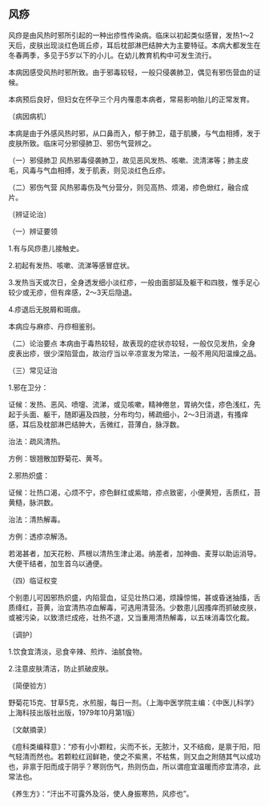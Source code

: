 ## 风痧

风痧是由风热时邪所引起的一种出疹性传染病。临床以初起类似感冒，发热1〜2天后，皮肤出现淡红色斑丘疹，耳后枕部淋巴结肿大为主要特征。本病大都发生在冬春两季，多见于5岁以下的小儿。在幼儿教育机构中可发生流行。

本病因感受风热时邪所致。由于邪毒较轻，一般只侵袭肺卫，偶见有邪伤营血的证候。

本病预后良好，但妇女在怀孕三个月内罹患本病者，常易影响胎儿的正常发育。

〔病因病机〕

本病是由于外感风热时邪，从口鼻而入，郁于肺卫，蕴于肌腠，与气血相搏，发于皮肤所致。临床可分邪侵肺卫、邪伤气营辨之。

（一）邪侵肺卫 风热邪毒侵袭肺卫，故见恶风发热、咳嗽、流清涕等；肺主皮毛，风毒与气血相搏，发于肌表，则见淡红色丘疹。

（二）邪伤气营 风热邪毒伤及气分营分，则见高热、烦渴，疹色焮红，融合成片。

〔辨证论治〕

（一）辨证要领

1.有与风痧患儿接触史。

2.初起有发热、咳嗽、流涕等感冒症状。

3.发热当天或次日，全身透发细小淡红疹，一般由面部延及躯干和四肢，惟手足心较少或无疹，但有痒感，2〜3天后隐退。

4.疹退后无脱屑和斑痕。

本病应与麻疹、丹痧相鉴别。

（二）论治要点 本病由于毒热较轻，故表现的症状亦较轻，一般仅见发热，全身皮表出疹，很少深陷营血，故治疗当以辛凉宣发为常法，一般不用风阳温燥之品。

（三）常见证治

1.邪在卫分：

证候：发热、恶风、喷嚏、流涕，或见咳嗽，精神倦怠，胃纳欠佳，疹色浅红，先起于头面、躯干，随即遍及四肢，分布均匀，稀疏细小，2〜3日消退，有搔痒感，耳后及枕部淋巴结肿大，舌微红，苔薄白，脉浮数。

治法：疏风清热。

方例：银翘散加野菊花、黄芩。

2.邪热炽盛：

证候：壮热口渴，心烦不宁，疹色鲜红或紫暗，疹点致密，小便黄短，舌质红，苔黄糙，脉洪数。

治法：清热解毒。

方例：透疹凉解汤。

若渴甚者，加天花粉、芦根以清热生津止渴。纳差者，加神曲、麦芽以助运消导。大便干结者，加生首乌以通便。

（四）临证权变

个别患儿可因邪热炽盛，内陷营血，证见壮热口渴，烦躁惊惕，甚或昏迷抽搐，舌质绛红，苔黄，治宜清热凉血解毒，可选用清营汤。少数患儿因搔痒而抓破皮肤，或被污染，以致溃烂成疮，壮热不退，又当重用清热解毒，以五味消毒饮化裁。

〔调护〕

1.饮食宜清淡，忌食辛辣、煎炸、油腻食物。

2.注意皮肤清洁，防止抓破皮肤。

〔简便验方〕

野菊花15克、甘草5克，水煎服，每日一剂。（上海中医学院主编：《中医儿科学》上海科技出版社出版，1979年10月第1版）

〔文献摘录〕

《痘科类编释意》：“疹有小小颗粒，尖而不长，无脓汁，又不结痂，是禀于阳，阳气轻清而然也。若颗粒红润鲜艳，使之不紫黑，不枯焦，则又血之附随其气以成功也，非禀于阳而成于阴乎？寒则伤气，热则伤血，所以谓痘宜温暖而疹宜清凉，此常法也。

《养生方》：“汗出不可露外及浴，使人身振寒热，风疹也”。

